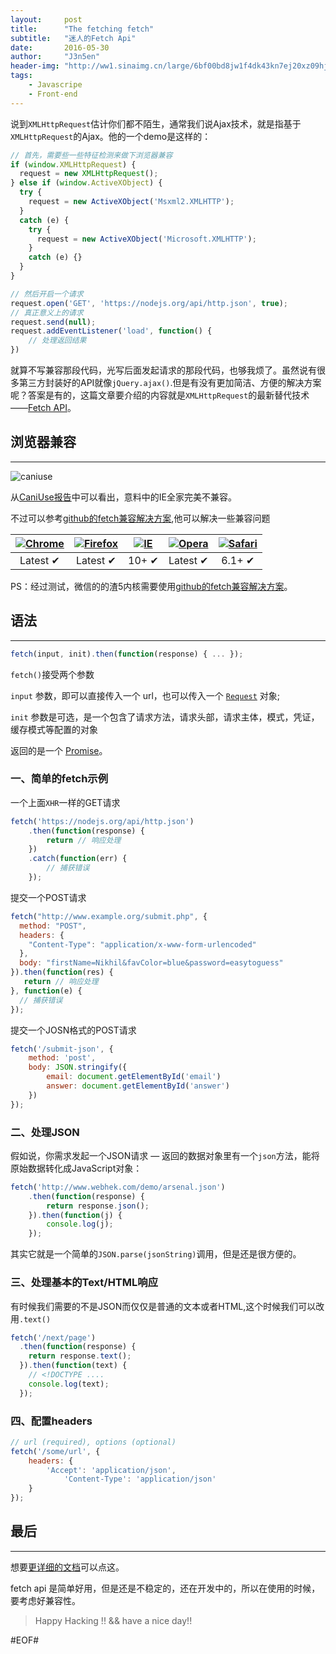 ```yaml
---
layout:     post
title:      "The fetching fetch"
subtitle:   "迷人的Fetch Api"
date:       2016-05-30
author:     "J3n5en"
header-img: "http://ww1.sinaimg.cn/large/6bf00bd8jw1f4dk43kn7ej20xz09hjsw.jpg"
tags:
    - Javascripe
    - Front-end
---
```


说到`XMLHttpRequest`估计你们都不陌生，通常我们说Ajax技术，就是指基于`XMLHttpRequest`的Ajax。他的一个demo是这样的：

```javascript
// 首先，需要些一些特征检测来做下浏览器兼容
if (window.XMLHttpRequest) {  
  request = new XMLHttpRequest();
} else if (window.ActiveXObject) {
  try {
    request = new ActiveXObject('Msxml2.XMLHTTP');
  } 
  catch (e) {
    try {
      request = new ActiveXObject('Microsoft.XMLHTTP');
    } 
    catch (e) {}
  }
}

// 然后开启一个请求
request.open('GET', 'https://nodejs.org/api/http.json', true);  
// 真正意义上的请求
request.send(null);  
request.addEventListener('load', function() {  
    // 处理返回结果
})
```

就算不写兼容那段代码，光写后面发起请求的那段代码，也够我烦了。虽然说有很多第三方封装好的API就像`jQuery.ajax()`.但是有没有更加简洁、方便的解决方案呢？答案是有的，这篇文章要介绍的内容就是`XMLHttpRequest`的最新替代技术——[Fetch API](https://fetch.spec.whatwg.org/)。

## 浏览器兼容

---

![caniuse](http://ww2.sinaimg.cn/large/6bf00bd8jw1f4dgdu4ghpj20yv09m40j.jpg)

从[CaniUse报告](http://caniuse.com/#search=fetch)中可以看出，意料中的IE全家完美不兼容。

不过可以参考[github的fetch兼容解决方案](https://github.com/github/fetch),他可以解决一些兼容问题

| [![Chrome](https://camo.githubusercontent.com/3bfe3f8c64cf4e968b3d45f587c291853a1b8035/68747470733a2f2f7261772e6769746875622e636f6d2f616c7272612f62726f777365722d6c6f676f732f6d61737465722f6368726f6d652f6368726f6d655f34387834382e706e67)](https://camo.githubusercontent.com/3bfe3f8c64cf4e968b3d45f587c291853a1b8035/68747470733a2f2f7261772e6769746875622e636f6d2f616c7272612f62726f777365722d6c6f676f732f6d61737465722f6368726f6d652f6368726f6d655f34387834382e706e67) | [![Firefox](https://camo.githubusercontent.com/0a3d07e334548501ef5b7c20a75fc1a4e9457566/68747470733a2f2f7261772e6769746875622e636f6d2f616c7272612f62726f777365722d6c6f676f732f6d61737465722f66697265666f782f66697265666f785f34387834382e706e67)](https://camo.githubusercontent.com/0a3d07e334548501ef5b7c20a75fc1a4e9457566/68747470733a2f2f7261772e6769746875622e636f6d2f616c7272612f62726f777365722d6c6f676f732f6d61737465722f66697265666f782f66697265666f785f34387834382e706e67) | [![IE](https://camo.githubusercontent.com/439d1528b7dc0a003ff74eaeb1fe30d24bb6c904/68747470733a2f2f7261772e6769746875622e636f6d2f616c7272612f62726f777365722d6c6f676f732f6d61737465722f696e7465726e65742d6578706c6f7265722f696e7465726e65742d6578706c6f7265725f34387834382e706e67)](https://camo.githubusercontent.com/439d1528b7dc0a003ff74eaeb1fe30d24bb6c904/68747470733a2f2f7261772e6769746875622e636f6d2f616c7272612f62726f777365722d6c6f676f732f6d61737465722f696e7465726e65742d6578706c6f7265722f696e7465726e65742d6578706c6f7265725f34387834382e706e67) | [![Opera](https://camo.githubusercontent.com/ef1c2ea75ec9ec27156ec690f03b8b44e9c0e996/68747470733a2f2f7261772e6769746875622e636f6d2f616c7272612f62726f777365722d6c6f676f732f6d61737465722f6f706572612f6f706572615f34387834382e706e67)](https://camo.githubusercontent.com/ef1c2ea75ec9ec27156ec690f03b8b44e9c0e996/68747470733a2f2f7261772e6769746875622e636f6d2f616c7272612f62726f777365722d6c6f676f732f6d61737465722f6f706572612f6f706572615f34387834382e706e67) | [![Safari](https://camo.githubusercontent.com/7e8c82eab10c4686d5d94a5875ba436750ac33d7/68747470733a2f2f7261772e6769746875622e636f6d2f616c7272612f62726f777365722d6c6f676f732f6d61737465722f7361666172692f7361666172695f34387834382e706e67)](https://camo.githubusercontent.com/7e8c82eab10c4686d5d94a5875ba436750ac33d7/68747470733a2f2f7261772e6769746875622e636f6d2f616c7272612f62726f777365722d6c6f676f732f6d61737465722f7361666172692f7361666172695f34387834382e706e67) |
| :--------------------------------------: | :--------------------------------------: | :--------------------------------------: | :--------------------------------------: | :--------------------------------------: |
|                 Latest ✔                 |                 Latest ✔                 |                  10+ ✔                   |                 Latest ✔                 |                  6.1+ ✔                  |

PS：经过测试，微信的的渣5内核需要使用[github的fetch兼容解决方案](https://github.com/github/fetch)。

## 语法

---

```javascript
fetch(input, init).then(function(response) { ... });  
```

``fetch()``接受两个参数

`input` 参数，即可以直接传入一个 url，也可以传入一个 [`Request`](https://developer.mozilla.org/en-US/docs/Web/API/Request) 对象;

`init` 参数是可选，是一个包含了请求方法，请求头部，请求主体，模式，凭证，缓存模式等配置的对象

返回的是一个 [Promise](https://developer.mozilla.org/en-US/docs/Web/API/Promise)。

### 一、简单的fetch示例

一个上面`XHR`一样的GET请求

```javascript
fetch('https://nodejs.org/api/http.json')
	.then(function(response) {  
   		return // 响应处理
	})
	.catch(function(err) {
    	// 捕获错误
	});
```

提交一个POST请求

```javascript
fetch("http://www.example.org/submit.php", {
  method: "POST",
  headers: {
    "Content-Type": "application/x-www-form-urlencoded"
  },
  body: "firstName=Nikhil&favColor=blue&password=easytoguess"
}).then(function(res) {
   return // 响应处理
}, function(e) {
  // 捕获错误
});
```

提交一个JOSN格式的POST请求

```javascript
fetch('/submit-json', {
	method: 'post',
	body: JSON.stringify({
		email: document.getElementById('email')
		answer: document.getElementById('answer')
	})
});
```

### 二、处理JSON

假如说，你需求发起一个JSON请求 — 返回的数据对象里有一个`json`方法，能将原始数据转化成JavaScript对象：

```javascript
fetch('http://www.webhek.com/demo/arsenal.json')
	.then(function(response) { 
		return response.json();
	}).then(function(j) {
		console.log(j); 
	});
```

其实它就是一个简单的`JSON.parse(jsonString)`调用，但是还是很方便的。

### 三、处理基本的Text/HTML响应

有时候我们需要的不是JSON而仅仅是普通的文本或者HTML,这个时候我们可以改用`.text()`

```javascript
fetch('/next/page')
  .then(function(response) {
    return response.text();
  }).then(function(text) { 
  	// <!DOCTYPE ....
  	console.log(text); 
  });
```

### 四、配置headers

```javascript
// url (required), options (optional)
fetch('/some/url', {
	headers: {
		'Accept': 'application/json',
    		'Content-Type': 'application/json'
	}
});
```



## 最后

---

想要[更详细的文档](https://fetch.spec.whatwg.org/)可以点这。

fetch api 是简单好用，但是还是不稳定的，还在开发中的，所以在使用的时候，要考虑好兼容性。


> Happy Hacking !! && have a nice day!!

\#EOF\#

